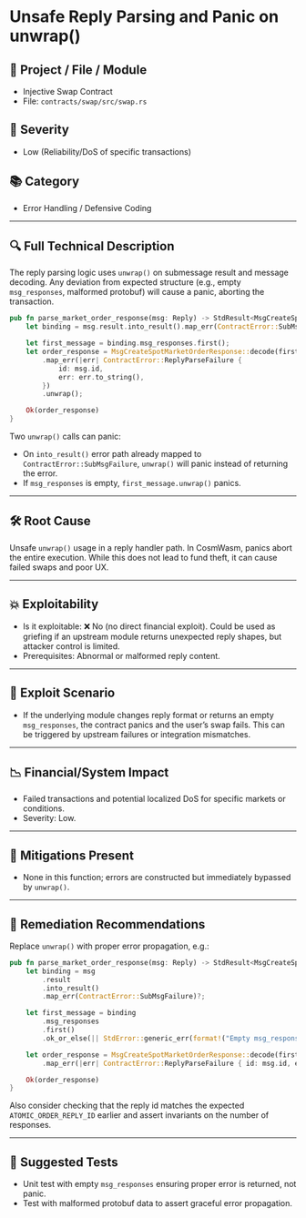 # Unsafe Reply Parsing and Panic on unwrap()

## 📌 Project / File / Module
- Injective Swap Contract
- File: `contracts/swap/src/swap.rs`

## 🧭 Severity
- Low (Reliability/DoS of specific transactions)

## 📚 Category
- Error Handling / Defensive Coding

---

## 🔍 Full Technical Description
The reply parsing logic uses `unwrap()` on submessage result and message decoding. Any deviation from expected structure (e.g., empty `msg_responses`, malformed protobuf) will cause a panic, aborting the transaction.

```260:271:/workspace/contracts/swap/src/swap.rs
pub fn parse_market_order_response(msg: Reply) -> StdResult<MsgCreateSpotMarketOrderResponse> {
    let binding = msg.result.into_result().map_err(ContractError::SubMsgFailure).unwrap();

    let first_message = binding.msg_responses.first();
    let order_response = MsgCreateSpotMarketOrderResponse::decode(first_message.unwrap().value.as_slice())
        .map_err(|err| ContractError::ReplyParseFailure {
            id: msg.id,
            err: err.to_string(),
        })
        .unwrap();

    Ok(order_response)
}
```

Two `unwrap()` calls can panic:
- On `into_result()` error path already mapped to `ContractError::SubMsgFailure`, `unwrap()` will panic instead of returning the error.
- If `msg_responses` is empty, `first_message.unwrap()` panics.

---

## 🛠️ Root Cause
Unsafe `unwrap()` usage in a reply handler path. In CosmWasm, panics abort the entire execution. While this does not lead to fund theft, it can cause failed swaps and poor UX.

---

## 💥 Exploitability
- Is it exploitable: ❌ No (no direct financial exploit). Could be used as griefing if an upstream module returns unexpected reply shapes, but attacker control is limited.
- Prerequisites: Abnormal or malformed reply content.

---

## 🎯 Exploit Scenario
- If the underlying module changes reply format or returns an empty `msg_responses`, the contract panics and the user’s swap fails. This can be triggered by upstream failures or integration mismatches.

---

## 📉 Financial/System Impact
- Failed transactions and potential localized DoS for specific markets or conditions.
- Severity: Low.

---

## 🧰 Mitigations Present
- None in this function; errors are constructed but immediately bypassed by `unwrap()`.

---

## 🧬 Remediation Recommendations
Replace `unwrap()` with proper error propagation, e.g.:

```rust
pub fn parse_market_order_response(msg: Reply) -> StdResult<MsgCreateSpotMarketOrderResponse> {
    let binding = msg
        .result
        .into_result()
        .map_err(ContractError::SubMsgFailure)?;

    let first_message = binding
        .msg_responses
        .first()
        .ok_or_else(|| StdError::generic_err(format!("Empty msg_responses in reply id {}", msg.id)))?;

    let order_response = MsgCreateSpotMarketOrderResponse::decode(first_message.value.as_slice())
        .map_err(|err| ContractError::ReplyParseFailure { id: msg.id, err: err.to_string() })?;

    Ok(order_response)
}
```

Also consider checking that the reply id matches the expected `ATOMIC_ORDER_REPLY_ID` earlier and assert invariants on the number of responses.

---

## 🧪 Suggested Tests
- Unit test with empty `msg_responses` ensuring proper error is returned, not panic.
- Test with malformed protobuf data to assert graceful error propagation.